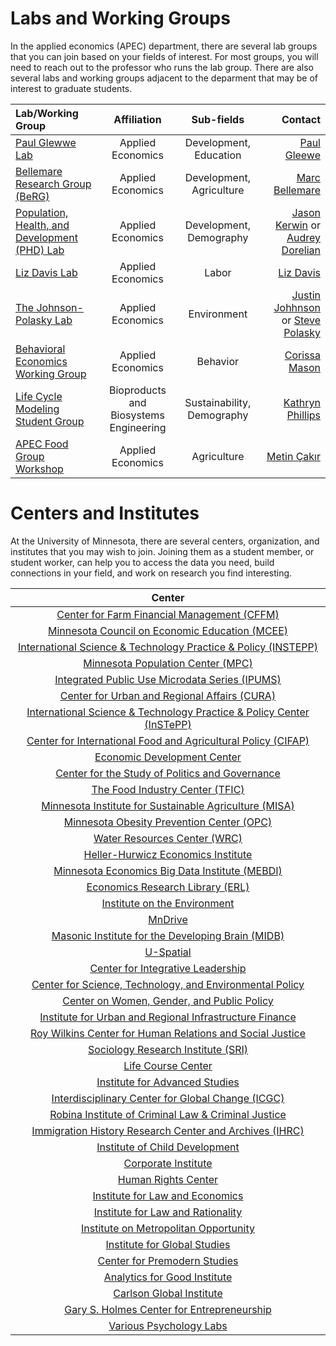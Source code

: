 # Labs and Working Groups   

In the applied economics (APEC) department, there are several lab groups that you can join based on your fields of interest. 
For most groups, you will need to reach out to the professor who runs the lab group. 
There are also several labs and working groups adjacent to the deparment that may be of interest to graduate students. 


| **Lab/Working Group**   | **Affiliation** | **Sub-fields** | **Contact** | 
| :---        |    :----:   |    :----:   |    ---: |
| [Paul Glewwe Lab](https://apec.umn.edu/people/paul-glewwe)       |   Applied Economics    |    Development, Education    |   [Paul Gleewe](https://apec.umn.edu/people/paul-glewwe)  |
| [Bellemare Research Group (BeRG)](http://marcfbellemare.com/wordpress/graduate-student-supervision)       |   Applied Economics    |    Development, Agriculture    |   [Marc Bellemare](http://marcfbellemare.com/wordpress/about)  |
| [Population, Health, and Development (PHD) Lab](https://www.audreydorelien.com/lab)       |   Applied Economics    |    Development, Demography    |   [Jason Kerwin](https://jasonkerwin.com/) or [Audrey Dorelian](https://www.audreydorelien.com/lab)  |
| [Liz Davis Lab](https://apec.umn.edu/people/elizabeth-davis)       |   Applied Economics    |    Labor    |   [Liz Davis](https://apec.umn.edu/people/elizabeth-davis)  |
| [The Johnson-Polasky Lab](https://polaskylab.umn.edu/)       |   Applied Economics    |    Environment    |   [Justin Johhnson](https://johnsonpolaskylab.umn.edu/home/justin-johnson) or [Steve Polasky](https://apec.umn.edu/people/stephen-polasky) |
| [Behavioral Economics Working Group]()       |   Applied Economics    |    Behavior    |   [Corissa Mason](marso056@umn.edu) |
| [Life Cycle Modeling Student Group]()       |   Bioproducts and Biosystems Engineering    |    Sustainability, Demography    |   [Kathryn Phillips](phil0929@umn.edu)  |
| [APEC Food Group Workshop]()       |   Applied Economics    |    Agriculture   |   [Metin Çakır](mcakir@umn.edu)  |


<!-- | [EFROG]()       |   Applied Economics    |    Econometrics   |   [Thomas Durfee](durfe019@umn.edu)  | -->




# Centers and Institutes   

At the University of Minnesota, there are several centers, organization, and institutes that you may wish to join. 
Joining them as a student member, or student worker, can help you to access the data you need, build connections in your field, and work on research you find interesting. 


| **Center**   |  
| :----:       |  
| [Center for Farm Financial Management (CFFM)](https://www.cffm.umn.edu/) |
| [Minnesota Council on Economic Education (MCEE)](https://instepp.umn.edu/) |
| [International Science & Technology Practice & Policy (INSTEPP)](https://instepp.umn.edu/) |
| [Minnesota Population Center (MPC)](https://pop.umn.edu/)       |
| [Integrated Public Use Microdata Series (IPUMS)](https://www.ipums.org/)       | 
| [Center for Urban and Regional Affairs (CURA)](https://www.cura.umn.edu/) |
| [International Science & Technology Practice & Policy Center (InSTePP)](https://instepp.umn.edu/) |
| [Center for International Food and Agricultural Policy (CIFAP)](http://www.cifap.umn.edu/) |
| [Economic Development Center](https://extension.umn.edu/community-development/economic-development) | 
| [Center for the Study of Politics and Governance](https://www.hhh.umn.edu/research-centers/center-study-politics-and-governance) |
| [The Food Industry Center (TFIC)](https://foodindustrycenter.umn.edu/) |
| [Minnesota Institute for Sustainable Agriculture (MISA)](http://www.misa.umn.edu/) |
| [Minnesota Obesity Prevention Center (OPC)](http://www.opc.umn.edu/) |
| [Water Resources Center (WRC)](https://www.wrc.umn.edu/) |
| [Heller-Hurwicz Economics Institute](https://cla.umn.edu/heller-hurwicz) |
| [Minnesota Economics Big Data Institute (MEBDI)](https://cla.umn.edu/economics/research/research-centers/minnesota-economics-big-data-institute) |
| [Economics Research Library (ERL)](https://sites.google.com/umn.edu/theeconomicsresearchlibrary/home) |
| [Institute on the Environment](https://environment.umn.edu/) |
| [MnDrive](https://research.umn.edu/about-us/initiatives/mndrive) |
| [Masonic Institute for the Developing Brain (MIDB)](https://midb.umn.edu/) |
| [U-Spatial](https://rc.umn.edu/uspatial) |
| [Center for Integrative Leadership](https://leadership.umn.edu/) |
| [Center for Science, Technology, and Environmental Policy](https://www.hhh.umn.edu/cstep/center-science-technology-and-environmental-policy) |
| [Center on Women, Gender, and Public Policy](https://www.hhh.umn.edu/research-centers/center-women-gender-and-public-policy) |
| [Institute for Urban and Regional Infrastructure Finance](https://www.hhh.umn.edu/research-centers/institute-urban-and-regional-infrastructure-finance) |
| [Roy Wilkins Center for Human Relations and Social Justice](https://www.hhh.umn.edu/research-centers/roy-wilkins-center-human-relations-and-social-justice) | 
| [Sociology Research Institute (SRI)](https://cla.umn.edu/sociology/research-collaboration/sociology-research-institute-sri) |
| [Life Course Center](https://lcc.umn.edu/) |
| [Institute for Advanced Studies](https://ias.umn.edu/programs) |
| [Interdisciplinary Center for Global Change (ICGC)](http://www.icgc.umn.edu/) |
| [Robina Institute of Criminal Law & Criminal Justice](https://robinainstitute.umn.edu/) |
| [Immigration History Research Center and Archives (IHRC)](https://cla.umn.edu/ihrc) |
| [Institute of Child Development](http://www.cehd.umn.edu/icd/) |
| [Corporate Institute](https://law.umn.edu/corporate-institute) |
| [Human Rights Center](https://law.umn.edu/human-rights-center) |
| [Institute for Law and Economics](https://law.umn.edu/institute-law-economics) |
| [Institute for Law and Rationality](https://law.umn.edu/institute-law-rationality) |
| [Institute on Metropolitan Opportunity](https://law.umn.edu/institute-metropolitan-opportunity) |
| [Institute for Global Studies](https://cla.umn.edu/global-studies) |
| [Center for Premodern Studies](https://cla.umn.edu/premodern) |
| [Analytics for Good Institute](https://carlsonschool.umn.edu/centers-institutes/analytics-for-good) |
| [Carlson Global Institute](https://carlsonschool.umn.edu/centers-institutes/carlson-global-institute) |
| [Gary S. Holmes Center for Entrepreneurship](https://carlsonschool.umn.edu/centers-institutes/holmes-center) |
| [Various Psychology Labs](https://cla.umn.edu/psychology/research/research-labs) |